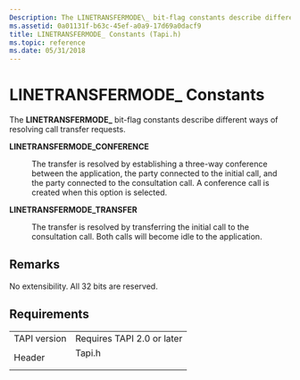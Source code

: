 ```yaml
---
Description: The LINETRANSFERMODE\_ bit-flag constants describe different ways of resolving call transfer requests.
ms.assetid: 0a01131f-b63c-45ef-a0a9-17d69a0dacf9
title: LINETRANSFERMODE_ Constants (Tapi.h)
ms.topic: reference
ms.date: 05/31/2018
---
```


# LINETRANSFERMODE\_ Constants

The **LINETRANSFERMODE\_** bit-flag constants describe different ways of resolving call transfer requests.

<dl> <dt>

<span id="LINETRANSFERMODE_CONFERENCE"></span><span id="linetransfermode_conference"></span>**LINETRANSFERMODE\_CONFERENCE**
</dt> <dd> <dl> <dt>



The transfer is resolved by establishing a three-way conference between the application, the party connected to the initial call, and the party connected to the consultation call. A conference call is created when this option is selected.


</dt> </dl> </dd> <dt>

<span id="LINETRANSFERMODE_TRANSFER"></span><span id="linetransfermode_transfer"></span>**LINETRANSFERMODE\_TRANSFER**
</dt> <dd> <dl> <dt>



The transfer is resolved by transferring the initial call to the consultation call. Both calls will become idle to the application.


</dt> </dl> </dd> </dl>

## Remarks

No extensibility. All 32 bits are reserved.

## Requirements



|                         |                                                                                   |
|-------------------------|-----------------------------------------------------------------------------------|
| TAPI version<br/> | Requires TAPI 2.0 or later<br/>                                             |
| Header<br/>       | <dl> <dt>Tapi.h</dt> </dl> |



 

 




